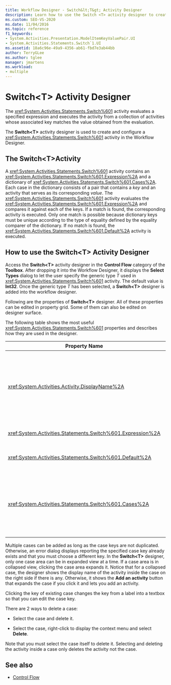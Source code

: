 ```yaml
---
title: Workflow Designer - Switch&lt;T&gt; Activity Designer
description: Learn how to use the Switch <T> activity designer to create and configure a Switch <T> activity in the Workflow Designer.
ms.custom: SEO-VS-2020
ms.date: 11/04/2016
ms.topic: reference
f1_keywords:
- System.Activities.Presentation.ModelItemKeyValuePair.UI
- System.Activities.Statements.Switch`1.UI
ms.assetid: 18a6c96e-49a9-4356-ab61-fbd7e3ab44bb
author: TerryGLee
ms.author: tglee
manager: jmartens
ms.workload:
- multiple
---
```

# Switch\<T> Activity Designer

The <xref:System.Activities.Statements.Switch%601> activity evaluates a specified expression and executes the activity from a collection of activities whose associated key matches the value obtained from the evaluation.

The **Switch<T\>** activity designer is used to create and configure a <xref:System.Activities.Statements.Switch%601> activity in the Workflow Designer.

## The Switch\<T>Activity

A <xref:System.Activities.Statements.Switch%601> activity contains an <xref:System.Activities.Statements.Switch%601.Expression%2A> and a dictionary of <xref:System.Activities.Statements.Switch%601.Cases%2A>. Each case in the dictionary consists of a pair that contains a *key* and an activity that serves as its corresponding *value*. The <xref:System.Activities.Statements.Switch%601> activity evaluates the <xref:System.Activities.Statements.Switch%601.Expression%2A> and compares it against each of the keys. If a match is found, the corresponding activity is executed. Only one match is possible because dictionary keys must be unique according to the type of equality defined by the equality comparer of the dictionary. If no match is found, the <xref:System.Activities.Statements.Switch%601.Default%2A> activity is executed.

## How to use the Switch\<T> Activity Designer

Access the **Switch\<T>** activity designer in the **Control Flow** category of the **Toolbox**. After dropping it into the Workflow Designer, it displays the **Select Types** dialog to let the user specify the generic type *T* used in <xref:System.Activities.Statements.Switch%601> activity. The default value is **Int32**. Once the generic type *T* has been selected, a **Switch<T\>** designer is added into the workflow designer.

Following are the properties of **Switch<T\>** designer. All of these properties can be edited in property grid. Some of them can also be edited on designer surface.

The following table shows the most useful <xref:System.Activities.Statements.Switch%601> properties and describes how they are used in the designer.

|Property Name|Required|Usage|
|-|--------------|-|
|<xref:System.Activities.Activity.DisplayName%2A>|False|Specifies the friendly name of the <xref:System.Activities.Statements.Switch%601> activity designer. The default value is Switch<Int32\>. The value can be edited in the **Properties** window or directly on the designer header.<br /><br /> Although the <xref:System.Activities.Activity.DisplayName%2A> is not strictly required, it is a best practice to use one.|
|<xref:System.Activities.Statements.Switch%601.Expression%2A>|True|Specifies the expression used to compare to the keys in the cases collection to determine which case to execute.|
|<xref:System.Activities.Statements.Switch%601.Default%2A>||Specifies the activity executed if no match is found. Click the **Add an activity** button on the designer to open the **Default** box where the activity can be dropped.|
|<xref:System.Activities.Statements.Switch%601.Cases%2A>||Specifies the cases to be evaluated. To add a case, click the **Add new case** button at the bottom of **Switch\<T>** designer. The button changes to a textbox (combo box if the generic type selected when adding the Switch\<T> is String or Enum). After adding a key in the **Case value** box, the case area expands and an activity can be dropped where the hint text "Drop activity here" to define the execution logic for the case.|

Multiple cases can be added as long as the case keys are not duplicated. Otherwise, an error dialog displays reporting the specified case key already exists and that you must choose a different key. In the **Switch\<T>** designer, only one case area can be in expanded view at a time. If a case area is in collapsed view, clicking the case area expands it. Notice that for a collapsed case, the designer shows the display name of the activity inside the case on the right side if there is any. Otherwise, it shows the **Add an activity** button that expands the case if you click it and lets you add an activity.

Clicking the key of existing case changes the key from a label into a textbox so that you can edit the case key.

There are 2 ways to delete a case:

- Select the case and delete it.

- Select the case, right-click to display the context menu and select **Delete**.

Note that you must select the case itself to delete it. Selecting and deleting the activity inside a case only deletes the activity not the case.

## See also

- [Control Flow](../workflow-designer/control-flow-activity-designers.md)
